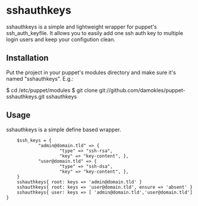 sshauthkeys
===

sshauthkeys is a simple and lightweight wrapper for puppet's ssh_auth_keyfile. It allows you to easily add one ssh auth key to multiple login users and keep your configution clean.

Installation
---

Put the project in your puppet's modules directory and make sure it's named "sshauthkeys". E.g.:

   $ cd /etc/puppet/modules
   $ git clone git://github.com/damokles/puppet-sshauthkeys.git sshauthkeys


Usage
---

sshauthkeys is a simple define based wrapper.


        $ssh_keys = {
                "admin@domain.tld" => {
                        "type" => "ssh-rsa",
                        "key" => "key-content", },
                "user@domain.tld" => {
                        "type" => "ssh-dsa",
                        "key" => "key-content", },
        }
        sshauthkeys{ root: keys => 'admin@domain.tld' }
        sshauthkeys{ root: keys => 'user@domain.tld', ensure => 'absent' }
        sshauthkeys{ user: keys => [ 'admin@domain.tld','user@domain.tld'] }



